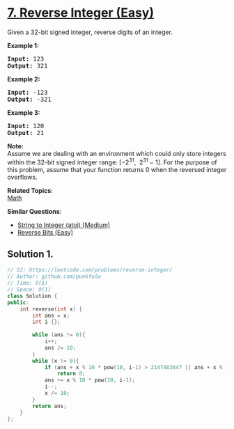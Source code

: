 # [7. Reverse Integer (Easy)](https://leetcode.com/problems/reverse-integer/)

<p>Given a 32-bit signed integer, reverse digits of an integer.</p>

<p><strong>Example 1:</strong></p>

<pre><strong>Input:</strong> 123
<strong>Output:</strong> 321
</pre>

<p><strong>Example 2:</strong></p>

<pre><strong>Input:</strong> -123
<strong>Output:</strong> -321
</pre>

<p><strong>Example 3:</strong></p>

<pre><strong>Input:</strong> 120
<strong>Output:</strong> 21
</pre>

<p><strong>Note:</strong><br>
Assume we are dealing with an environment which could only store integers within the 32-bit signed integer range: [−2<sup>31</sup>,&nbsp; 2<sup>31&nbsp;</sup>− 1]. For the purpose of this problem, assume that your function returns 0 when the reversed integer overflows.</p>


**Related Topics**:  
[Math](https://leetcode.com/tag/math/)

**Similar Questions**:
* [String to Integer (atoi) (Medium)](https://leetcode.com/problems/string-to-integer-atoi/)
* [Reverse Bits (Easy)](https://leetcode.com/problems/reverse-bits/)

## Solution 1.

```cpp
// OJ: https://leetcode.com/problems/reverse-integer/
// Author: github.com/punkfulw
// Time: O(1)
// Space: O(1)
class Solution {
public:
    int reverse(int x) {
        int ans = x;
        int i {};
   
        while (ans != 0){
            i++;
            ans /= 10;
        }
        while (x != 0){
            if (ans + x % 10 * pow(10, i-1) > 2147483647 || ans + x % 10 * pow(10, i-1) < -2147483648)
                return 0;
            ans += x % 10 * pow(10, i-1);
            i--;
            x /= 10;
        }
        return ans;
    }
};
```
